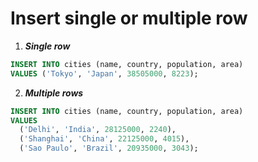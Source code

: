 # Insert single or multiple row

1. ***Single row***
```sql
INSERT INTO cities (name, country, population, area)
VALUES ('Tokyo', 'Japan', 38505000, 8223);
```

2. __*Multiple rows*__
```sql
INSERT INTO cities (name, country, population, area)
VALUES 
  ('Delhi', 'India', 28125000, 2240),
  ('Shanghai', 'China', 22125000, 4015),
  ('Sao Paulo', 'Brazil', 20935000, 3043);
```